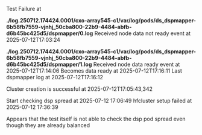 Test Failure at 

**./log.250712.174424.0001/cxo-array545-c1/var/log/pods/ds_dspmapper-6b58fb7559-vjnhj_50cba800-22b9-4484-abfb-d6b45bc425d5/dspmapper/0.log**
Received node data not ready event at 2025-07-12T17:03:24

**./log.250712.174424.0001/cxo-array545-c1/var/log/pods/ds_dspmapper-6b58fb7559-vjnhj_50cba800-22b9-4484-abfb-d6b45bc425d5/dspmapper/1.log**
Received node data ready event at 2025-07-12T17:14:06
Becomes data ready at 2025-07-12T17:16:11
Last dspmapper log at 2025-07-12T17:16:12


Cluster creation is successful at 2025-07-12T17:05:43,342

Start checking dsp spread at 2025-07-12 17:06:49
hfcluster setup failed at 2025-07-12 17:36:39

Appears that the test itself is not able to check the dsp pod spread even though they are already balanced